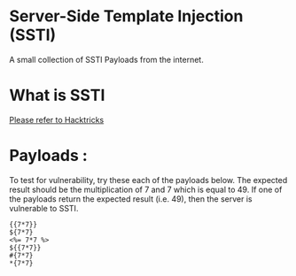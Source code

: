 # Server-Side Template Injection (SSTI)
A small collection of SSTI Payloads from the internet.

# What is SSTI
<a href='https://book.hacktricks.xyz/pentesting-web/ssti-server-side-template-injection'>Please refer to Hacktricks</a>

# Payloads :
To test for vulnerability, try these each of the payloads below. The expected result should be the multiplication of 7 and 7 which is equal to 49. If one of the payloads return the expected result (i.e. 49), then the server is vulnerable to SSTI.
```
{{7*7}}
${7*7}
<%= 7*7 %>
${{7*7}}
#{7*7}
*{7*7}
```
